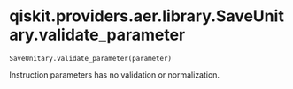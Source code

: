 # qiskit.providers.aer.library.SaveUnitary.validate\_parameter

`SaveUnitary.validate_parameter(parameter)`

Instruction parameters has no validation or normalization.
